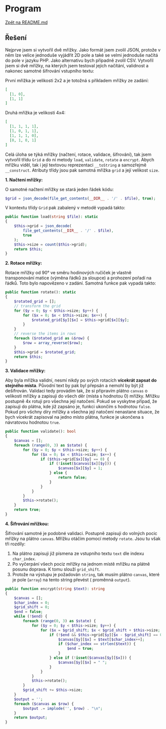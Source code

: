 # Program

[Zpět na README.md](../README.md)

## Řešení

Nejprve jsem si vytvořil dvě mřížky. Jako formát jsem zvolil JSON, protože v něm lze velice jednoduše vyjádřit 2D pole a také se velmi jednoduše načítá do pole v jazyku PHP. Jako alternativu bych případně zvolil CSV. Vytvořil jsem si dvě mřížky, na kterých jsem testoval jejich načítání, validnost a nakonec samotné šifrování vstupního textu:

První mřížka je velikosti 2x2 a je totožná s příkladem mřížky ze zadání:

```json
[
  [1, 0],
  [1, 1]
]
```

Druhá mřížka je velikosti 4x4:

```json
[
  [1, 1, 1, 1],
  [1, 0, 1, 1],
  [1, 1, 1, 0],
  [0, 1, 0, 1]
]
```

Celá úloha se týká mřížky (načtení, rotace, validace, šifrování), tak jsem vytvořil třídu `Grid` a do ní metody `load`, `validate`, `rotate` a `encrypt`. Abych mřížku viděl, tak i její textovou reprezentaci `__toString` a samozřejmě `__construct`. Atributy třídy jsou pak samotná mřížka `grid` a její velikost `size`.

**1. Načtení mřížky:**

O samotné načtení mřížky se stará jeden řádek kódu:

```php
$grid = json_decode(file_get_contents(__DIR__ . '/' . $file), true);
```

V kontextu třídy `Grid` pak zabalený v metodě vypadá takto:

```php
public function load(string $file): static
{
    $this->grid = json_decode(
        file_get_contents(__DIR__ . '/' . $file),
        true
    );
    $this->size = count($this->grid);
    return $this;
}
```

**2. Rotace mřížky:**

Rotace mřížky od 90° ve směru hodinových ručiček je vlastně transponování matice (výměna řádků za sloupce) a prohození pořadí na řádků. Toto bylo napovězeno v zadání. Samotná funkce pak vypadá takto:

```php
public function rotate(): static
{
    $rotated_grid = [];
    // transform the grid
    for ($y = 0; $y < $this->size; $y++) {
        for ($x = 0; $x < $this->size; $x++) {
            $rotated_grid[$y][$x] = $this->grid[$x][$y];
        }
    }
    // reverse the items in rows
    foreach ($rotated_grid as &$row) {
        $row = array_reverse($row);
    }
    $this->grid = $rotated_grid;
    return $this;
}
```

**3. Validace mřížky:**

Aby byla mřížka validní, nesmí nikdy po svých rotacích **vícekrát zapsat do stejného místa**. Původní text by pak byl přepsán a nemohl by být již dešifrován. Validaci tedy provádím tak, že si připravím plátno `canvas` o velikosti mřížky a zapisuji do všech děr (místa s hodnotou 0) mřížky. Mřížku postupně 4x rotuji pro všechna její natočení. Pokud se vyskytne případ, že zapisuji do plátna, kde již zapsáno je, funkci ukončím s hodnotou `false`. Pokud pro všchny díry mřížky a všechna její natočení nenastane situace, že bych vícekrát zapisoval na jedno místo plátna, funkce je ukončena s návratovou hodnotou `true`.

```php
public function validate(): bool
{
    $canvas = [];
    foreach (range(0, 3) as $state) {
        for ($y = 0; $y < $this->size; $y++) {
            for ($x = 0; $x < $this->size; $x++) {
                if ($this->grid[$x][$y] == 0) {
                    if (!isset($canvas[$x][$y])) {
                        $canvas[$x][$y] = 1;
                    } else {
                        return false;
                    }
                }
            }
        }
        $this->rotate();
    }
    return true;
}
```

**4. Šifrování mřížkou:**

Šifrování samotné je podobné validaci. Postupně zapisuji do volných pocic mřížky na plátno `canvas`. Mřížku otáčím pomocí metody `rotate`. Jsou tu však tři rozdíly:

1. Na plátno zapisuji již písmena ze vstupního textu `text` dle indexu `char_index`.
2. Po vyčerpání všech pociz mřížky na jednom místě mřížku na plátně posunu doprava. K tomu slouží `grid_shift`.
3. Protože na výstupu je požadován `string`, tak musím plátno `canvas`, které je pole (`array`) na tento string převést ( proměnná `output`).

```php
public function encrypt(string $text): string
{
    $canvas = [];
    $char_index = 0;
    $grid_shift = 0;
    $end = false;
    while (!$end) {
        foreach (range(0, 3) as $state) {
            for ($y = 0; $y < $this->size; $y++) {
                for ($x = $grid_shift; $x < $grid_shift + $this->size; $x++) {
                    if (!$end && $this->grid[$y][$x - $grid_shift] == 0) {
                        $canvas[$y][$x] = $text[$char_index++];
                        if ($char_index == strlen($text)) {
                            $end = true;
                        }
                    } else if (!isset($canvas[$y][$x])) {
                        $canvas[$y][$x] = " ";
                    }
                }
            }
            $this->rotate();
        }
        $grid_shift += $this->size;
    }
    $output = '';
    foreach ($canvas as $row) {
        $output .= implode('', $row) . "\n";
    }
    return $output;
}
```

